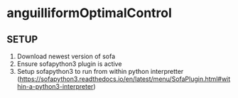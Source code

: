 # anguilliformOptimalControl
## SETUP
1. Download newest version of sofa
2. Ensure sofapython3 plugin is active
3. Setup sofapython3 to run from within python interpretter (https://sofapython3.readthedocs.io/en/latest/menu/SofaPlugin.html#within-a-python3-interpreter)
